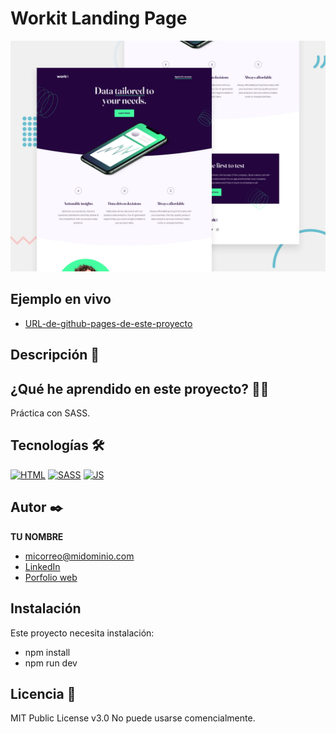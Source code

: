 # Workit Landing Page

![Imagen del proyecto](https://raw.githubusercontent.com/tiffanyona6/workit-landing-page/main/preview%20(1).jpg)

## Ejemplo en vivo

- [URL-de-github-pages-de-este-proyecto](URL-de-github-pages-de-este-proyecto)


## Descripción 📑



## ¿Qué he aprendido en este proyecto? 🙇🏻

Práctica con SASS.


## Tecnologías 🛠

<!-- Iconos sacados de: https://github.com/hendrasob/badges/blob/master/README.md y https://github.com/alexandresanlim/Badges4-README.md-Profile -->

[![HTML](https://img.shields.io/badge/HTML5-E34F26?style=for-the-badge&logo=html5&logoColor=white)](https://es.wikipedia.org/wiki/HTML5)
[![SASS](https://img.shields.io/badge/Sass-CC6699?style=for-the-badge&logo=sass&logoColor=white)](https://es.wikipedia.org/wiki/SASS)
[![JS](https://img.shields.io/badge/JavaScript-F7DF1E?style=for-the-badge&logo=javascript&logoColor=black)](https://es.wikipedia.org/wiki/JavaScript)


## Autor ✒️

**TU NOMBRE**

- [micorreo@midominio.com](micorreo@midominio.com)
- [LinkedIn](https://www.linkedin.com/in/tiffany-o%C3%B1a-/)
- [Porfolio web](https://tu-dominio.com/)

## Instalación

Este proyecto necesita instalación:
- npm install
- npm run dev

## Licencia 📄

MIT Public License v3.0
No puede usarse comencialmente.
